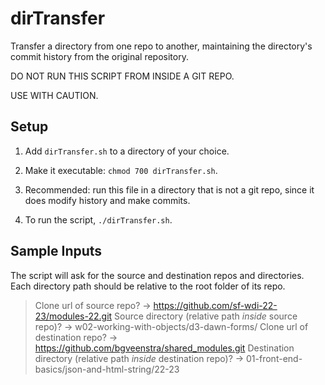 # dirTransfer

Transfer a directory from one repo to another, maintaining the directory's commit history from the original repository.  

DO NOT RUN THIS SCRIPT FROM INSIDE A GIT REPO. 

USE WITH CAUTION. 


## Setup

1. Add `dirTransfer.sh` to a directory of your choice.

1. Make it executable: `chmod 700 dirTransfer.sh`.

1. Recommended: run this file in a directory that is not a git repo, since it does modify history and make commits. 

1. To run the script, `./dirTransfer.sh`.

## Sample Inputs

The script will ask for the source and destination repos and directories. Each directory path should be relative to the root folder of its repo. 

> Clone url of source repo? -> 
>	  https://github.com/sf-wdi-22-23/modules-22.git
> Source directory (relative path *inside* source repo)? -> 
>   w02-working-with-objects/d3-dawn-forms/
> Clone url of destination repo? -> 
>   https://github.com/bgveenstra/shared_modules.git
> Destination directory (relative path *inside* destination repo)? -> 
>   01-front-end-basics/json-and-html-string/22-23
